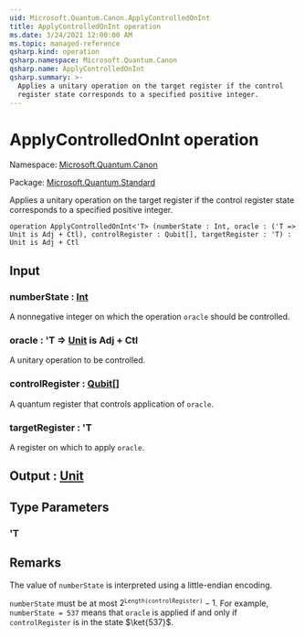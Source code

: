```yaml
---
uid: Microsoft.Quantum.Canon.ApplyControlledOnInt
title: ApplyControlledOnInt operation
ms.date: 3/24/2021 12:00:00 AM
ms.topic: managed-reference
qsharp.kind: operation
qsharp.namespace: Microsoft.Quantum.Canon
qsharp.name: ApplyControlledOnInt
qsharp.summary: >-
  Applies a unitary operation on the target register if the control
  register state corresponds to a specified positive integer.
---
```


# ApplyControlledOnInt operation

Namespace: [Microsoft.Quantum.Canon](xref:Microsoft.Quantum.Canon)

Package: [Microsoft.Quantum.Standard](https://nuget.org/packages/Microsoft.Quantum.Standard)


Applies a unitary operation on the target register if the controlregister state corresponds to a specified positive integer.

```qsharp
operation ApplyControlledOnInt<'T> (numberState : Int, oracle : ('T => Unit is Adj + Ctl), controlRegister : Qubit[], targetRegister : 'T) : Unit is Adj + Ctl
```


## Input

### numberState : [Int](xref:microsoft.quantum.lang-ref.int)

A nonnegative integer on which the operation `oracle` should becontrolled.


### oracle : 'T => [Unit](xref:microsoft.quantum.lang-ref.unit)  is Adj + Ctl

A unitary operation to be controlled.


### controlRegister : [Qubit](xref:microsoft.quantum.lang-ref.qubit)[]

A quantum register that controls application of `oracle`.


### targetRegister : 'T

A register on which to apply `oracle`.



## Output : [Unit](xref:microsoft.quantum.lang-ref.unit)



## Type Parameters

### 'T



## Remarks

The value of `numberState` is interpreted using a little-endian encoding.`numberState` must be at most $2^\texttt{Length(controlRegister)} - 1$.For example, `numberState = 537` means that `oracle`is applied if and only if `controlRegister` is in the state $\ket{537}$.